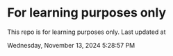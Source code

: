 # For learning purposes only
This repo is for learning purposes only.
Last updated at

Wednesday, November 13, 2024 5:28:57 PM

